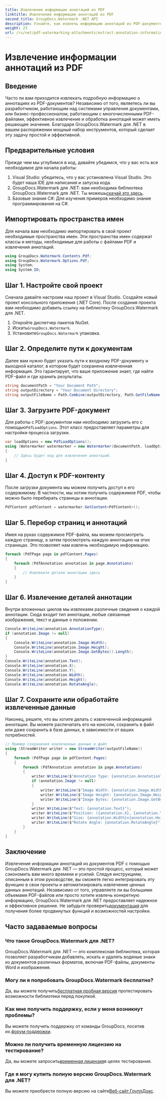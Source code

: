 ```yaml
---
title: Извлечение информации аннотаций из PDF
linktitle: Извлечение информации аннотаций из PDF
second_title: GroupDocs.Watermark .NET API
description: Узнайте, как извлечь информацию аннотаций из PDF-документов с помощью GroupDocs.Watermark для .NET, в этом подробном пошаговом руководстве.
weight: 23
url: /ru/net/pdf-watermarking-attachments/extract-annotation-information-pdf/
---
```


# Извлечение информации аннотаций из PDF

## Введение
Часто ли вам приходится извлекать подробную информацию о аннотациях из PDF-документов? Независимо от того, являетесь ли вы разработчиком, работающим над системами управления документами, или бизнес-профессионалом, работающим с многочисленными PDF-файлами, эффективное извлечение и обработка аннотаций может иметь решающее значение. Благодаря GroupDocs.Watermark для .NET в вашем распоряжении мощный набор инструментов, который сделает эту задачу простой и эффективной.
## Предварительные условия
Прежде чем мы углубимся в код, давайте убедимся, что у вас есть все необходимое для начала работы:
1. Visual Studio: убедитесь, что у вас установлена Visual Studio. Это будет наша IDE для написания и запуска кода.
2.  GroupDocs.Watermark для .NET: вам необходима библиотека GroupDocs.Watermark для .NET. Ты можешь[скачай это здесь](https://releases.groupdocs.com/Watermark/net/).
3. Базовые знания C#: Для изучения примеров необходимо знание программирования на C#.
## Импортировать пространства имен
Для начала вам необходимо импортировать в свой проект необходимые пространства имен. Эти пространства имен содержат классы и методы, необходимые для работы с файлами PDF и извлечения аннотаций.
```csharp
using GroupDocs.Watermark.Contents.Pdf;
using GroupDocs.Watermark.Options.Pdf;
using System;
using System.IO;
```
## Шаг 1. Настройте свой проект
Сначала давайте настроим наш проект в Visual Studio. Создайте новый проект консольного приложения (.NET Core). После создания проекта вам необходимо добавить ссылку на библиотеку GroupDocs.Watermark для .NET.
1. Откройте диспетчер пакетов NuGet.
2.  Искать`GroupDocs.Watermark`.
3.  Установите`GroupDocs.Watermark` упаковка.
## Шаг 2. Определите пути к документам
Далее вам нужно будет указать пути к входному PDF-документу и выходной каталог, в котором будет сохранена извлеченная информация. Это гарантирует, что ваше приложение знает, где найти PDF-файл и где хранить результаты.
```csharp
string documentPath = "Your Document Path";
string outputDirectory = "Your Document Directory";
string outputFileName = Path.Combine(outputDirectory, Path.GetFileName(documentPath));
```
## Шаг 3. Загрузите PDF-документ
 Для работы с PDF-документом нам необходимо загрузить его с помощью`PdfLoadOptions`. Этот класс предоставляет параметры для настройки процесса загрузки.
```csharp
var loadOptions = new PdfLoadOptions();
using (Watermarker watermarker = new Watermarker(documentPath, loadOptions))
{
    // Здесь будет код для извлечения аннотаций.
}
```
## Шаг 4. Доступ к PDF-контенту
После загрузки документа мы можем получить доступ к его содержимому. В частности, мы хотим получить содержимое PDF, чтобы можно было перебирать страницы и аннотации.
```csharp
PdfContent pdfContent = watermarker.GetContent<PdfContent>();
```
## Шаг 5. Перебор страниц и аннотаций
Имея на руках содержимое PDF-файла, мы можем просмотреть каждую страницу, а затем просмотреть каждую аннотацию на этих страницах. Это позволяет нам извлечь необходимую информацию.
```csharp
foreach (PdfPage page in pdfContent.Pages)
{
    foreach (PdfAnnotation annotation in page.Annotations)
    {
        // Извлеките детали аннотации здесь
    }
}
```
## Шаг 6. Извлечение деталей аннотации
Внутри вложенных циклов мы извлекаем различные сведения о каждой аннотации. Сюда входит тип аннотации, любые связанные изображения, текст и данные о положении.
```csharp
Console.WriteLine(annotation.AnnotationType);
if (annotation.Image != null)
{
    Console.WriteLine(annotation.Image.Width);
    Console.WriteLine(annotation.Image.Height);
    Console.WriteLine(annotation.Image.GetBytes().Length);
}
Console.WriteLine(annotation.Text);
Console.WriteLine(annotation.X);
Console.WriteLine(annotation.Y);
Console.WriteLine(annotation.Width);
Console.WriteLine(annotation.Height);
Console.WriteLine(annotation.RotateAngle);
```
## Шаг 7. Сохраните или обработайте извлеченные данные
Наконец, решите, что вы хотите делать с извлеченной информацией аннотации. Вы можете распечатать его на консоли, сохранить в файл или даже сохранить в базе данных, в зависимости от ваших потребностей.
```csharp
// Пример сохранения извлеченных данных в файл
using (StreamWriter writer = new StreamWriter(outputFileName))
{
    foreach (PdfPage page in pdfContent.Pages)
    {
        foreach (PdfAnnotation annotation in page.Annotations)
        {
            writer.WriteLine($"Annotation Type: {annotation.AnnotationType}");
            if (annotation.Image != null)
            {
                writer.WriteLine($"Image Width: {annotation.Image.Width}");
                writer.WriteLine($"Image Height: {annotation.Image.Height}");
                writer.WriteLine($"Image Bytes: {annotation.Image.GetBytes().Length}");
            }
            writer.WriteLine($"Text: {annotation.Text}");
            writer.WriteLine($"Position: ({annotation.X}, {annotation.Y})");
            writer.WriteLine($"Size: {annotation.Width}x{annotation.Height}");
            writer.WriteLine($"Rotate Angle: {annotation.RotateAngle}");
        }
    }
}
```
## Заключение
Извлечение информации аннотаций из документов PDF с помощью GroupDocs.Watermark для .NET — это простой процесс, который может сэкономить вам много времени и усилий. Следуя инструкциям, описанным в этом руководстве, вы сможете легко интегрировать эту функцию в свои проекты и автоматизировать извлечение ценных данных аннотаций.
 Независимо от того, управляете ли вы большими объемами PDF-файлов или просто хотите извлечь конкретную информацию, GroupDocs.Watermark для .NET предоставляет надежное и эффективное решение. Не забудьте проверить[документация](https://tutorials.groupdocs.com/Watermark/net/) для получения более продвинутых функций и возможностей настройки.
## Часто задаваемые вопросы
### Что такое GroupDocs.Watermark для .NET?
GroupDocs.Watermark для .NET — это комплексная библиотека, которая позволяет разработчикам добавлять, искать и удалять водяные знаки из документов различных форматов, включая PDF-файлы, документы Word и изображения.
### Могу ли я попробовать GroupDocs.Watermark бесплатно?
 Да, вы можете получить[бесплатная пробная версия](https://releases.groupdocs.com/) протестировать возможности библиотеки перед покупкой.
### Как мне получить поддержку, если у меня возникнут проблемы?
 Вы можете получить поддержку от команды GroupDocs, посетив их.[форум поддержки](https://forum.groupdocs.com/c/watermark/19).
### Можно ли получить временную лицензию на тестирование?
 Да, вы можете запросить[временная лицензия](https://purchase.groupdocs.com/temporary-license/)в целях тестирования.
### Где я могу купить полную версию GroupDocs.Watermark для .NET?
 Вы можете приобрести полную версию на сайте[Веб-сайт ГруппДокс](https://purchase.groupdocs.com/buy).